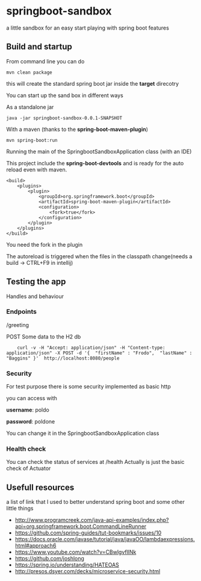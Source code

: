 # springboot-sandbox #

a little sandbox for an easy start playing with spring boot features

## Build and startup ##

From command line you can do 

    mvn clean package

this will create the standard spring boot jar inside the **target** direcotry

You can start up the sand box in different ways

As a standalone jar

    java -jar springboot-sandbox-0.0.1-SNAPSHOT

With a maven (thanks to the **spring-boot-maven-plugin**)

    mvn spring-boot:run


Running the main of the SpringbootSandboxApplication class (with an IDE)

This project include the **spring-boot-devtools** and is ready for the auto reload even with maven.

    <build>
    	<plugins>
    		<plugin>
    			<groupId>org.springframework.boot</groupId>
    			<artifactId>spring-boot-maven-plugin</artifactId>
    			<configuration>
    				<fork>true</fork>
    			</configuration>
    		</plugin>
    	</plugins>
    </build>

You need the fork in the plugin

The autoreload is triggered when the files in the classpath change(needs a build -> CTRL+F9 in intellij)

## Testing the app ##

Handles and behaviour

### Endpoints ###

/greeting

POST Some data to the H2 db
```
    curl -v -H "Accept: application/json" -H "Content-type: application/json" -X POST -d '{  "firstName" : "Frodo",  "lastName" : "Baggins" }'  http://localhost:8080/people
```

### Security ###

For test purpose there is some security implemented as basic http 

you can access with

**username**: poldo

**password**: poldone

You can change it in the SpringbootSandboxApplication class

### Health check ###
You can check the status of services at /health
Actually is just the basic check of Actuator


## Usefull resources ##

a list of link that I used to better understand spring boot and some other little things

- http://www.programcreek.com/java-api-examples/index.php?api=org.springframework.boot.CommandLineRunner
- https://github.com/spring-guides/tut-bookmarks/issues/10
- https://docs.oracle.com/javase/tutorial/java/javaOO/lambdaexpressions.html#approach6
- https://www.youtube.com/watch?v=CBwlgvfllNk
- https://github.com/joshlong
- https://spring.io/understanding/HATEOAS 
- http://presos.dsyer.com/decks/microservice-security.html




